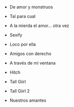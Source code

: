 - De amor y monstruos

- Tal para cual

- A la mierda el amor... otra vez

- Sexify

- Loco por ella

- Amigos con derecho

- A través de mi ventana

- Hitch

- Tall Giirl
- Tall Giirl 2

- Nuestros amantes
